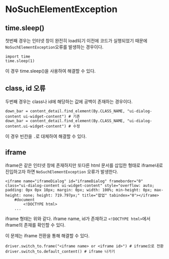 # NoSuchElementException
## time.sleep()
첫번째 경우는 인터넷 창이 완전히 load되기 이전에 코드가 실행되었기 때문에 `NoSuchElementException`오류를 발생하는 경우이다.
```
import time
time.sleep(1)
```
이 경우 time.sleep()을 사용하여 해결할 수 있다.
## class, id 오류
두번째 경우는 class나 id에 해당하는 값에 공백이 존재하는 경우이다.
```
down_bar = content_detail.find_element(By.CLASS_NAME, "ui-dialog-content ui-widget-content") # 기존
down_bar = content_detail.find_element(By.CLASS_NAME, "ui-dialog-content.ui-widget-content") # 수정
```
이 경우 빈칸을 `.`로 대체하여 해결할 수 있다.
## iframe
iframe은 같은 인터넷 창에 존재하지만 또다른 html 문서를 삽입한 형태로 iframe내로 진입하고자 하면 `NoSuchElementException` 오류가 발생한다.
```
<iframe name="iframeDialog" id="iframeDialog" frameborder="0" class="ui-dialog-content ui-widget-content" style="overflow: auto; padding: 0px 0px 10px; margin: 0px; width: 100%; min-height: 0px; max-height: none; height: 719.797px;" title="팝업" tabindex="0"></iframe>
    #document
        <!DOCTYPE html>
    ...
```
iframe 형태는 위와 같다. iframe name, id가 존재하고 `<!DOCTYPE html>`에서 iframe의 존재를 확인할 수 있다.

이 문제는 iframe 전환을 통해 해결할 수 있다.
```
driver.switch_to.frame("<iframe name> or <iframe id>") # iframe으로 전환
driver.switch_to.default_content() # iframe 나가기
```
